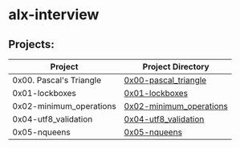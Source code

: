 # alx-interview
## Projects:
| Project | Project Directory |
|---------|-------------------|
| 0x00. Pascal's Triangle | [0x00-pascal_triangle](https://github.com/deelykos/alx-interview/tree/master/0x00-pascal_triangle) |
| 0x01-lockboxes | [0x01-lockboxes](https://github.com/deelykos/alx-interview/tree/master/0x01-lockboxes) |
| 0x02-minimum_operations | [0x02-minimum_operations](https://github.com/deelykos/alx-interview/tree/master/0x02-minimum_operations)
| 0x04-utf8_validation | [0x04-utf8_validation](https://github.com/deelykos/alx-interview/tree/master/0x04-utf8_validation)
| 0x05-nqueens | [0x05-nqueens](https://github.com/deelykos/alx-interview/tree/master/0x05-nqueens)
